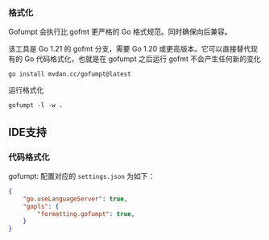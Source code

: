 ### 格式化

Gofumpt 会执行比 gofmt 更严格的 Go 格式规范。同时确保向后兼容。

该工具是 Go 1.21 的 gofmt 分支，需要 Go 1.20 或更高版本。它可以直接替代现有的 Go 代码格式化，也就是在 gofumpt 之后运行
gofmt 不会产生任何新的变化

```shell
go install mvdan.cc/gofumpt@latest
```

运行格式化

```shell
gofumpt -l -w .
```

## IDE支持

### 代码格式化

gofumpt:
配置对应的 `settings.json` 为如下：

```json
{
    "go.useLanguageServer": true,
    "gopls": {
        "formatting.gofumpt": true,
    }
}
```

